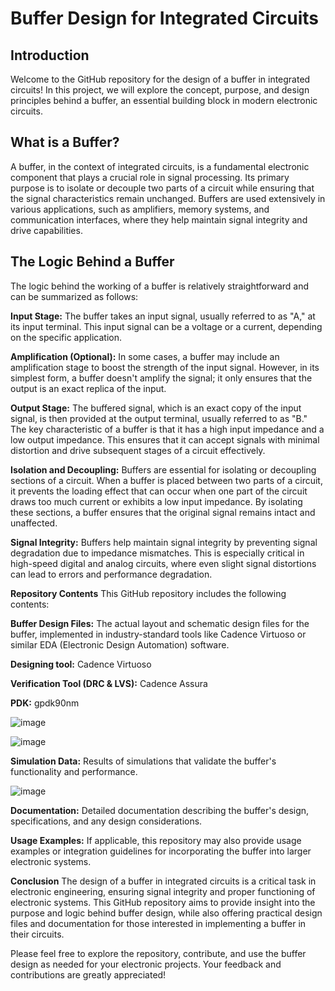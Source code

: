 # Buffer Design for Integrated Circuits

## Introduction
Welcome to the GitHub repository for the design of a buffer in integrated circuits! In this project, we will explore the concept, purpose, and design principles behind a buffer, an essential building block in modern electronic circuits.

## What is a Buffer?

A buffer, in the context of integrated circuits, is a fundamental electronic component that plays a crucial role in signal processing. Its primary purpose is to isolate or decouple two parts of a circuit while ensuring that the signal characteristics remain unchanged. Buffers are used extensively in various applications, such as amplifiers, memory systems, and communication interfaces, where they help maintain signal integrity and drive capabilities.

## The Logic Behind a Buffer
The logic behind the working of a buffer is relatively straightforward and can be summarized as follows:

**Input Stage:** The buffer takes an input signal, usually referred to as "A," at its input terminal. This input signal can be a voltage or a current, depending on the specific application.

**Amplification (Optional):** In some cases, a buffer may include an amplification stage to boost the strength of the input signal. However, in its simplest form, a buffer doesn't amplify the signal; it only ensures that the output is an exact replica of the input.

**Output Stage:** The buffered signal, which is an exact copy of the input signal, is then provided at the output terminal, usually referred to as "B." The key characteristic of a buffer is that it has a high input impedance and a low output impedance. This ensures that it can accept signals with minimal distortion and drive subsequent stages of a circuit effectively.

**Isolation and Decoupling:** Buffers are essential for isolating or decoupling sections of a circuit. When a buffer is placed between two parts of a circuit, it prevents the loading effect that can occur when one part of the circuit draws too much current or exhibits a low input impedance. By isolating these sections, a buffer ensures that the original signal remains intact and unaffected.

**Signal Integrity:** Buffers help maintain signal integrity by preventing signal degradation due to impedance mismatches. This is especially critical in high-speed digital and analog circuits, where even slight signal distortions can lead to errors and performance degradation.

**Repository Contents**
This GitHub repository includes the following contents:

**Buffer Design Files:** The actual layout and schematic design files for the buffer, implemented in industry-standard tools like Cadence Virtuoso or similar EDA (Electronic Design Automation) software.


**Designing tool:** Cadence Virtuoso


**Verification Tool (DRC & LVS):** Cadence Assura


**PDK:** gpdk90nm


![image](https://github.com/shrey3000/Analog_Layouts/assets/72602113/ba829f92-879d-4ac0-9353-562a61e10c66)


![image](https://github.com/shrey3000/Analog_Layouts/assets/72602113/897beb66-f41c-44a4-9c7e-7c82cae70ac0)



**Simulation Data:** Results of simulations that validate the buffer's functionality and performance.

![image](https://github.com/shrey3000/Analog_Layouts/assets/72602113/a890a0a0-739f-448e-bfb8-6bfb5c370a77)



**Documentation:** Detailed documentation describing the buffer's design, specifications, and any design considerations.

**Usage Examples:** If applicable, this repository may also provide usage examples or integration guidelines for incorporating the buffer into larger electronic systems.

**Conclusion**
The design of a buffer in integrated circuits is a critical task in electronic engineering, ensuring signal integrity and proper functioning of electronic systems. This GitHub repository aims to provide insight into the purpose and logic behind buffer design, while also offering practical design files and documentation for those interested in implementing a buffer in their circuits.

Please feel free to explore the repository, contribute, and use the buffer design as needed for your electronic projects. Your feedback and contributions are greatly appreciated!
